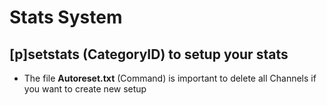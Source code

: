# Stats System

## [p]setstats (CategoryID) to setup your stats

- The file **Autoreset.txt** (Command) is important to delete all Channels if you want to create new setup
